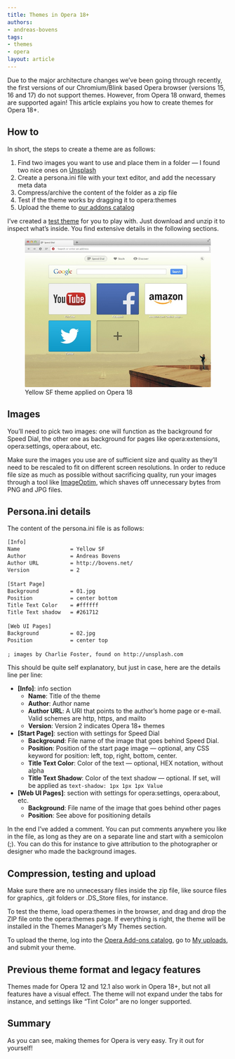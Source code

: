 ```yaml
---
title: Themes in Opera 18+
authors:
- andreas-bovens
tags:
- themes
- opera
layout: article
---
```


Due to the major architecture changes we’ve been going through recently, the first versions of our Chromium/Blink based Opera browser (versions 15, 16 and 17) do not support themes. However, from Opera 18 onward, themes are supported again! This article explains you how to create themes for Opera 18+.

## How to

In short, the steps to create a theme are as follows:

1. Find two images you want to use and place them in a folder — I found two nice ones on [Unsplash][1]
2. Create a persona.ini file with your text editor, and add the necessary meta data
3. Compress/archive the content of the folder as a zip file
4. Test if the theme works by dragging it to opera:themes
5. Upload the theme to [our addons catalog][2]

[1]: http://unsplash.com
[2]: https://addons.opera.com/en/themes/

I’ve created a [test theme][3] for you to play with. Just download and unzip it to inspect what’s inside. You find extensive details in the following sections.

[3]: /articles/themes-in-opera-18-and-higher/yellow_sf.zip

<figure>
	<img src="/articles/themes-in-opera-18-and-higher/yellow_sf.jpg" alt="Screenshot of Opera 18 with Yellow SF theme">
	<figcaption markdown="span">Yellow SF theme applied on Opera 18</figcaption>
</figure>

## Images

You’ll need to pick two images: one will function as the background for Speed Dial, the other one as background for pages like opera:extensions, opera:settings, opera:about, etc.

Make sure the images you use are of sufficient size and quality as they’ll need to be rescaled to fit on different screen resolutions. In order to reduce file size as much as possible without sacrificing quality, run your images through a tool like [ImageOptim][5], which shaves off unnecessary bytes from PNG and JPG files.

[5]: http://imageoptim.com

## Persona.ini details

The content of the persona.ini file is as follows:

	[Info]
	Name				= Yellow SF
	Author			 	= Andreas Bovens
	Author URL			= http://bovens.net/
	Version				= 2

	[Start Page]
	Background			= 01.jpg
	Position			= center bottom
	Title Text Color	= #ffffff
	Title Text shadow	= #261712

	[Web UI Pages]
	Background			= 02.jpg
	Position			= center top

	; images by Charlie Foster, found on http://unsplash.com

This should be quite self explanatory, but just in case, here are the details line per line:

- **[Info]**: info section
	- **Name**: Title of the theme
	- **Author**: Author name
	- **Author URL**: A URI that points to the author’s home page or e-mail. Valid schemes are http, https, and mailto
	- **Version**: Version 2 indicates Opera 18+ themes
- **[Start Page]**: section with settings for Speed Dial
	- **Background**: File name of the image that goes behind Speed Dial.
	- **Position**: Position of the start page image — optional, any CSS keyword for position: left, top, right, bottom, center.
	- **Title Text Color**: Color of the text — optional, HEX notation, without alpha
	- **Title Text Shadow**: Color of the text shadow — optional. If set, will be applied as `text-shadow: 1px 1px 1px Value`
- **[Web UI Pages]**: section with settings for opera:settings, opera:about, etc.
	- **Background**: File name of the image that goes behind other pages
	- **Position**: See above for positioning details

In the end I’ve added a comment. You can put comments anywhere you like in the file, as long as they are on a separate line and start with a semicolon (;). You can do this for instance to give attribution to the photographer or designer who made the background images.

## Compression, testing and upload

Make sure there are no unnecessary files inside the zip file, like source files for graphics, .git folders or .DS_Store files, for instance.

To test the theme, load opera:themes in the browser, and drag and drop the ZIP file onto the opera:themes page. If everything is right, the theme will be installed in the Themes Manager’s My Themes section.

To upload the theme, log into the [Opera Add-ons catalog][6], go to [My uploads][7], and submit your theme.

[6]: https://addons.opera.com/
[7]: https://addons.opera.com/en/developer/

## Previous theme format and legacy features

Themes made for Opera 12 and 12.1 also work in Opera 18+, but not all features have a visual effect. The theme will not expand under the tabs for instance, and settings like “Tint Color” are no longer supported.

## Summary

As you can see, making themes for Opera is very easy. Try it out for yourself!
